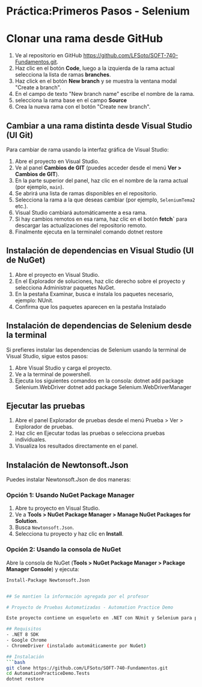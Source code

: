 # Práctica:Primeros Pasos - Selenium

# Clonar una rama desde GitHub
1. Ve al repositorio en GitHub https://github.com/LFSoto/SOFT-740-Fundamentos.git.
2. Haz clic en el botón **Code**, luego a la izquierda de la rama actual selecciona la lista de ramas **branches**.
3. Haz click en el botón **New branch** y se muestra la ventana modal "Create a branch".
4. En el campo de texto "New branch name" escribe el nombre de la rama.
5. selecciona la rama base en el campo **Source**
6. Crea la nueva rama con el botón "Create new branch".

## Cambiar a una rama distinta desde Visual Studio (UI Git)

Para cambiar de rama usando la interfaz gráfica de Visual Studio:

1. Abre el proyecto en Visual Studio.
2. Ve al panel **Cambios de GIT** (puedes acceder desde el menú **Ver > Cambios de GIT**).
3. En la parte superior del panel, haz clic en el nombre de la rama actual (por ejemplo, `main`).
4. Se abrirá una lista de ramas disponibles en el repositorio.
5. Selecciona la rama a la que deseas cambiar (por ejemplo, `SeleniumTema2` etc.).
6. Visual Studio cambiará automáticamente a esa rama.
7. Si hay cambios remotos en esa rama, haz clic en el botón **fetch`** para descargar las actualizaciones del repositorio remoto.
8. Finalmente ejecuta en la terminalel comando dotnet restore

## Instalación de dependencias en Visual Studio (UI de NuGet)
1. Abre el proyecto en Visual Studio.
2. En el Explorador de soluciones, haz clic derecho sobre el proyecto y selecciona Administrar paquetes NuGet.
3. En la pestaña Examinar, busca e instala los paquetes necesario, ejemplo: NUnit.
4. Confirma que los paquetes aparecen en la pestaña Instalado

## Instalación de dependencias de Selenium desde la terminal
Si prefieres instalar las dependencias de Selenium usando la terminal de Visual Studio, sigue estos pasos:

1. Abre Visual Studio y carga el proyecto.
2. Ve a la terminal de powershell.
3. Ejecuta los siguientes comandos en la consola:
	dotnet add package Selenium.WebDriver
	dotnet add package Selenium.WebDriverManager

## Ejecutar las pruebas
1. Abre el panel Explorador de pruebas desde el menú Prueba > Ver > Explorador de pruebas.
2. Haz clic en Ejecutar todas las pruebas o selecciona pruebas individuales.
3. Visualiza los resultados directamente en el panel.

## Instalación de Newtonsoft.Json

Puedes instalar Newtonsoft.Json de dos maneras:

### Opción 1: Usando NuGet Package Manager

1. Abre tu proyecto en Visual Studio.
2. Ve a **Tools > NuGet Package Manager > Manage NuGet Packages for Solution**.
3. Busca `Newtonsoft.Json`.
4. Selecciona tu proyecto y haz clic en **Install**.

### Opción 2: Usando la consola de NuGet

Abre la consola de NuGet (**Tools > NuGet Package Manager > Package Manager Console**) y ejecuta:

```bash
Install-Package Newtonsoft.Json


## Se mantien la información agregada por el profesor

# Proyecto de Pruebas Automatizadas - Automation Practice Demo

Este proyecto contiene un esqueleto en .NET con NUnit y Selenium para practicar pruebas funcionales sobre el sitio [Automation Testing Practice](https://testautomationpractice.blogspot.com/).

## Requisitos
- .NET 8 SDK
- Google Chrome
- ChromeDriver (instalado automáticamente por NuGet)

## Instalación
```bash
git clone https://github.com/LFSoto/SOFT-740-Fundamentos.git
cd AutomationPracticeDemo.Tests
dotnet restore
